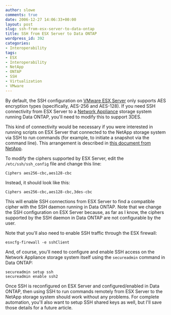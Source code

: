 ```yaml
---
author: slowe
comments: true
date: 2006-12-27 14:06:33+00:00
layout: post
slug: ssh-from-esx-server-to-data-ontap
title: SSH from ESX Server to Data ONTAP
wordpress_id: 392
categories:
- Interoperability
tags:
- ESX
- Interoperability
- NetApp
- ONTAP
- SSH
- Virtualization
- VMware
---
```


By default, the SSH configuration on [VMware ESX Server](http://www.vmware.com/products/vi/esx/) only supports AES encryption types (specifically, AES-256 and AES-128). If you need SSH connectivity from ESX Server to a [Network Appliance](http://www.netapp.com/) storage system running Data ONTAP, you'll need to modify this to support 3DES.

This kind of connectivity would be necessary if you were interested in running scripts on ESX Server that connected to the NetApp storage system via SSH to run commands (for example, to initiate a snapshot via the command line). This arrangement is described in [this document from NetApp](http://www.netapp.com/tech_library/ftp/3393.pdf).

To modify the ciphers supported by ESX Server, edit the `/etc/ssh/ssh_config` file and change this line:

	Ciphers aes256-cbc,aes128-cbc

Instead, it should look like this:

	Ciphers aes256-cbc,aes128-cbc,3des-cbc

This will enable SSH connections from ESX Server to find a compatible cipher with the SSH daemon running in Data ONTAP. Note that we change the SSH configuration on ESX Server because, as far as I know, the ciphers supported by the SSH daemon in Data ONTAP are not configurable by the user.

Note that you'll also need to enable SSH traffic through the ESX firewall:

	esxcfg-firewall -e sshClient

And, of course, you'll need to configure and enable SSH access on the Network Appliance storage system itself using the `secureadmin` command in Data ONTAP:

	secureadmin setup ssh  
	secureadmin enable ssh2

Once SSH is reconfigured on ESX Server and configured/enabled in Data ONTAP, then using SSH to run commands remotely from ESX Server to the NetApp storage system should work without any problems. For complete automation, you'll also want to setup SSH shared keys as well, but I'll save those details for a future article.
